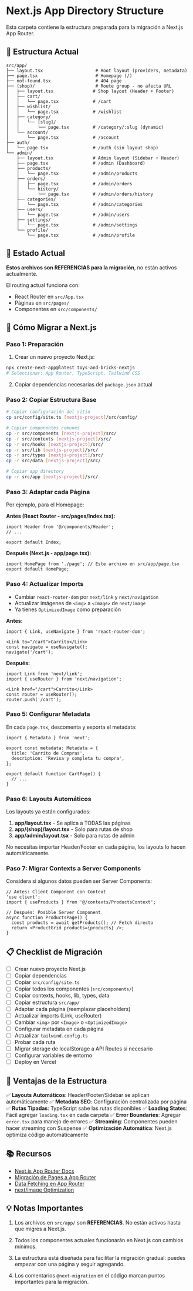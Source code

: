 # Next.js App Directory Structure

Esta carpeta contiene la estructura preparada para la migración a Next.js App Router.

## 📁 Estructura Actual

```
src/app/
├── layout.tsx                    # Root layout (providers, metadata)
├── page.tsx                      # Homepage (/)
├── not-found.tsx                 # 404 page
├── (shop)/                       # Route group - no afecta URL
│   ├── layout.tsx               # Shop layout (Header + Footer)
│   ├── cart/
│   │   └── page.tsx             # /cart
│   ├── wishlist/
│   │   └── page.tsx             # /wishlist
│   ├── category/
│   │   └── [slug]/
│   │       └── page.tsx         # /category/:slug (dynamic)
│   └── account/
│       └── page.tsx             # /account
├── auth/
│   └── page.tsx                 # /auth (sin layout shop)
└── admin/
    ├── layout.tsx               # Admin layout (Sidebar + Header)
    ├── page.tsx                 # /admin (Dashboard)
    ├── products/
    │   └── page.tsx             # /admin/products
    ├── orders/
    │   ├── page.tsx             # /admin/orders
    │   └── history/
    │       └── page.tsx         # /admin/orders/history
    ├── categories/
    │   └── page.tsx             # /admin/categories
    ├── users/
    │   └── page.tsx             # /admin/users
    ├── settings/
    │   └── page.tsx             # /admin/settings
    └── profile/
        └── page.tsx             # /admin/profile
```

## 🎯 Estado Actual

**Estos archivos son REFERENCIAS para la migración**, no están activos actualmente.

El routing actual funciona con:
- React Router en `src/App.tsx`
- Páginas en `src/pages/`
- Componentes en `src/components/`

## 🚀 Cómo Migrar a Next.js

### Paso 1: Preparación

1. Crear un nuevo proyecto Next.js:
```bash
npx create-next-app@latest toys-and-bricks-nextjs
# Seleccionar: App Router, TypeScript, Tailwind CSS
```

2. Copiar dependencias necesarias del `package.json` actual

### Paso 2: Copiar Estructura Base

```bash
# Copiar configuración del sitio
cp src/config/site.ts [nextjs-project]/src/config/

# Copiar componentes comunes
cp -r src/components [nextjs-project]/src/
cp -r src/contexts [nextjs-project]/src/
cp -r src/hooks [nextjs-project]/src/
cp -r src/lib [nextjs-project]/src/
cp -r src/types [nextjs-project]/src/
cp -r src/data [nextjs-project]/src/

# Copiar app directory
cp -r src/app [nextjs-project]/src/
```

### Paso 3: Adaptar cada Página

Por ejemplo, para el Homepage:

**Antes (React Router - src/pages/Index.tsx):**
```tsx
import Header from '@/components/Header';
// ...

export default Index;
```

**Después (Next.js - app/page.tsx):**
```tsx
import HomePage from './page'; // Este archivo en src/app/page.tsx
export default HomePage;
```

### Paso 4: Actualizar Imports

- Cambiar `react-router-dom` por `next/link` y `next/navigation`
- Actualizar imágenes de `<img>` a `<Image>` de `next/image`
- Ya tienes `OptimizedImage` como preparación

**Antes:**
```tsx
import { Link, useNavigate } from 'react-router-dom';

<Link to="/cart">Carrito</Link>
const navigate = useNavigate();
navigate('/cart');
```

**Después:**
```tsx
import Link from 'next/link';
import { useRouter } from 'next/navigation';

<Link href="/cart">Carrito</Link>
const router = useRouter();
router.push('/cart');
```

### Paso 5: Configurar Metadata

En cada `page.tsx`, descomenta y exporta el metadata:

```tsx
import { Metadata } from 'next';

export const metadata: Metadata = {
  title: 'Carrito de Compras',
  description: 'Revisa y completa tu compra',
};

export default function CartPage() {
  // ...
}
```

### Paso 6: Layouts Automáticos

Los layouts ya están configurados:

1. **app/layout.tsx** - Se aplica a TODAS las páginas
2. **app/(shop)/layout.tsx** - Solo para rutas de shop
3. **app/admin/layout.tsx** - Solo para rutas de admin

No necesitas importar Header/Footer en cada página, los layouts lo hacen automáticamente.

### Paso 7: Migrar Contexts a Server Components

Considera si algunos datos pueden ser Server Components:

```tsx
// Antes: Client Component con Context
'use client';
import { useProducts } from '@/contexts/ProductsContext';

// Después: Posible Server Component
async function ProductsPage() {
  const products = await getProducts(); // Fetch directo
  return <ProductGrid products={products} />;
}
```

## 📋 Checklist de Migración

- [ ] Crear nuevo proyecto Next.js
- [ ] Copiar dependencias
- [ ] Copiar `src/config/site.ts`
- [ ] Copiar todos los componentes (`src/components/`)
- [ ] Copiar contexts, hooks, lib, types, data
- [ ] Copiar estructura `src/app/`
- [ ] Adaptar cada página (reemplazar placeholders)
- [ ] Actualizar imports (Link, useRouter)
- [ ] Cambiar `<img>` por `<Image>` o `<OptimizedImage>`
- [ ] Configurar metadata en cada página
- [ ] Actualizar `tailwind.config.ts`
- [ ] Probar cada ruta
- [ ] Migrar storage de localStorage a API Routes si necesario
- [ ] Configurar variables de entorno
- [ ] Deploy en Vercel

## 🎨 Ventajas de la Estructura

✅ **Layouts Automáticos**: Header/Footer/Sidebar se aplican automáticamente
✅ **Metadata SEO**: Configuración centralizada por página
✅ **Rutas Tipadas**: TypeScript sabe las rutas disponibles
✅ **Loading States**: Fácil agregar `loading.tsx` en cada carpeta
✅ **Error Boundaries**: Agregar `error.tsx` para manejo de errores
✅ **Streaming**: Componentes pueden hacer streaming con Suspense
✅ **Optimización Automática**: Next.js optimiza código automáticamente

## 📚 Recursos

- [Next.js App Router Docs](https://nextjs.org/docs/app)
- [Migración de Pages a App Router](https://nextjs.org/docs/app/building-your-application/upgrading/app-router-migration)
- [Data Fetching en App Router](https://nextjs.org/docs/app/building-your-application/data-fetching)
- [next/image Optimization](https://nextjs.org/docs/app/building-your-application/optimizing/images)

## 💡 Notas Importantes

1. Los archivos en `src/app/` son **REFERENCIAS**. No están activos hasta que migres a Next.js.

2. Todos los componentes actuales funcionarán en Next.js con cambios mínimos.

3. La estructura está diseñada para facilitar la migración gradual: puedes empezar con una página y seguir agregando.

4. Los comentarios `@next-migration` en el código marcan puntos importantes para la migración.
